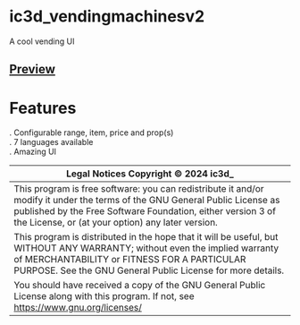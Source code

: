 # ic3d_vendingmachinesv2

A cool vending UI

## [Preview](https://youtu.be/)

# Features
. Configurable range, item, price and prop(s)  
. 7 languages available  
. Amazing UI


| Legal Notices Copyright © 2024 ic3d_ 
| -------------
|This program is free software: you can redistribute it and/or modify it under the terms of the GNU General Public License as published by the Free Software Foundation, either version 3 of the License, or (at your option) any later version.
|This program is distributed in the hope that it will be useful, but WITHOUT ANY WARRANTY; without even the implied warranty of MERCHANTABILITY or FITNESS FOR A PARTICULAR PURPOSE. See the GNU General Public License for more details.
|You should have received a copy of the GNU General Public License along with this program. If not, see https://www.gnu.org/licenses/
